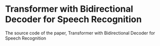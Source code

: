# Transformer with Bidirectional Decoder for Speech Recognition
The source code of the paper, Transformer with Bidirectional Decoder for Speech Recognition
